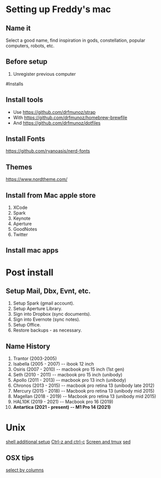 # Setting up Freddy's mac

## Name it

Select a good name, find inspiration in gods, constellation, popular computers, robots, etc.

## Before setup

1. Unregister previous computer

#Installs

## Install tools

* Use https://github.com/drfmunoz/strap
* With https://github.com/drfmunoz/homebrew-brewfile
* And https://github.com/drfmunoz/dotfiles

## Install Fonts

https://github.com/ryanoasis/nerd-fonts

## Themes

https://www.nordtheme.com/

## Install from Mac apple store

1. XCode
2. Spark
3. Keynote
4. Aperture
5. GoodNotes
6. Twitter

## Install mac apps

# Post install

## Setup Mail, Dbx, Evnt, etc.

1. Setup Spark (gmail account).
2. Setup Aperture Library.
3. Sign into Dropbox (sync documents).
4. Sign into Evernote (sync notes).
5. Setup Office.
6. Restore backups - as necessary.

## Name History

1. Trantor (2003-2005)
2. Isabella (2005 - 2007) -- ibook 12 inch
2. Osiris (2007 - 2010) -- macbook pro 15 inch (1st gen)
4. Seth (2010 - 2011) -- macbook pro 15 inch (unibody)
5. Apollo (2011 - 2013) -- macbook pro 13 inch (unibody)
6. Chronos (2013 - 2015) -- macbook pro retina 13 (unibody late 2012)
7. Mercury (2015 - 2018) -- Macbook pro retina 13 (unibody mid 2015)
8. Magellan (2018 - 2019) -- Macbook pro retina 13 (unibody mid 2015)
9. HAL10K (2019 - 2021) -- Macbook pro 16 (2019)
10. **Antartica (2021 - present) -- M1 Pro 14 (2021)**

# Unix

[shell additional setup](https://github.com/drfmunoz/shell-setup)
[Ctrl-z and ctrl-c](http://superuser.com/questions/262942/whats-different-between-ctrlz-and-ctrlc-in-unix-command-line)
[Screen and tmux](http://www.dayid.org/os/notes/tm.html)
[sed](http://www.grymoire.com/unix/sed.html)

## OSX tips 
[select by columns](http://one-line-it.blogspot.fr/2013/01/mac-os-x-select-by-column.html)
